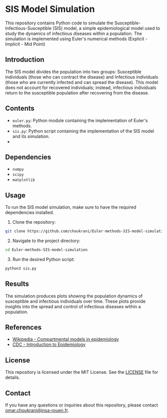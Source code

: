 # SIS Model Simulation

This repository contains Python code to simulate the Susceptible-Infectious-Susceptible (SIS) model, a simple epidemiological model used to study the dynamics of infectious diseases within a population. The simulation is implemented using Euler's numerical methods (Explicit - Implicit - Mid Point)

## Introduction

The SIS model divides the population into two groups: Susceptible individuals (those who can contract the disease) and Infectious individuals (those who are currently infected and can spread the disease). This model does not account for recovered individuals; instead, infectious individuals return to the susceptible population after recovering from the disease.

## Contents

- `euler.py`: Python module containing the implementation of  Euler's methods.
- `sis.py`: Python script containing the implementation of the SIS model and its simulation.
- 
## Dependencies

- `numpy`
- `scipy`
- `matplotlib`


## Usage

To run the SIS model simulation, make sure to have the required dependencies installed.

1. Clone the repository:

```bash
git clone https://github.com/choukrani/Euler-methods-SIS-model-simulation.git
```

2. Navigate to the project directory:

```bash
cd Euler-methods-SIS-model-simulation
```

3. Run the desired Python script:

```bash
python3 sis.py
```


## Results

The simulation produces plots showing the population dynamics of susceptible and infectious individuals over time. These plots provide insights into the spread and control of infectious diseases within a population.




## References

- [Wikipedia - Compartmental models in epidemiology](https://en.wikipedia.org/wiki/Compartmental_models_in_epidemiology)
- [CDC - Introduction to Epidemiology](https://www.cdc.gov/csels/dsepd/ss1978/lesson1/section11.html)


## License

This repository is licensed under the MIT License. See the [LICENSE](LICENSE) file for details.


## Contact

If you have any questions or inquiries about this repository, please contact [omar.choukrani@insa-rouen.fr](mailto:omar.choukrani@insa-rouen.fr).
